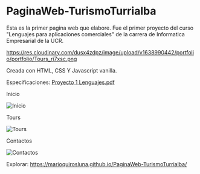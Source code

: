 # PaginaWeb-TurismoTurrialba
Esta es la primer pagina web que elabore. 
Fue el primer proyecto del curso "Lenguajes para aplicaciones comerciales" de la carrera de Informatica Empresarial de la UCR.

https://res.cloudinary.com/dusx4zdpz/image/upload/v1638990442/portfolio/portfolio/Tours_ri7xsc.png

Creada con HTML, CSS Y Javascript vanilla.

Especificaciones:
[Proyecto 1 Lenguajes.pdf](https://github.com/MarioQuirosLuna/PaginaWeb-TurismoTurrialba/files/7026338/Proyecto.1.Lenguajes.pdf)

Inicio

![Inicio](https://user-images.githubusercontent.com/37676736/130336773-dca47578-ab8c-4189-a944-cc2ad9eba36d.png)

Tours

![Tours](https://user-images.githubusercontent.com/37676736/130336774-910d3a7c-1372-4b2b-a344-8d834e90c2f9.png)

Contactos

![Contactos](https://user-images.githubusercontent.com/37676736/130336775-188876be-f6c1-406a-ba75-a1e4bcebec8d.png)


Explorar: https://marioquirosluna.github.io/PaginaWeb-TurismoTurrialba/
